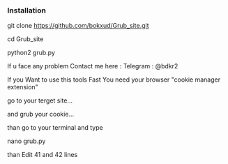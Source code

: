 ### Installation 

git clone https://github.com/bokxud/Grub_site.git


cd Grub_site


python2 grub.py











If u face any problem
Contact me here : 
Telegram : @bdkr2


If you Want to use this tools 
Fast You need your browser "cookie manager extension"


go to your terget site...

and grub your cookie... 

than go to your terminal and type

nano grub.py


than Edit 41 and 42 lines

